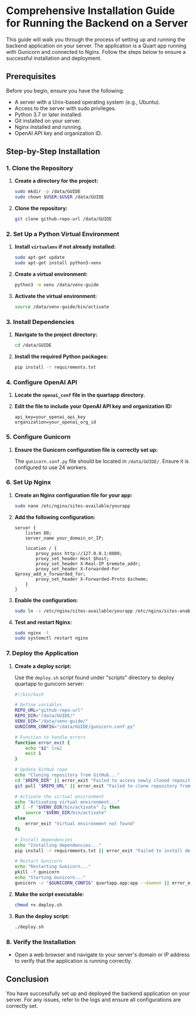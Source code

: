 # Comprehensive Installation Guide for Running the Backend on a Server

This guide will walk you through the process of setting up and running the backend application on your server. The application is a Quart app running with Gunicorn and connected to Nginx. Follow the steps below to ensure a successful installation and deployment.

## Prerequisites

Before you begin, ensure you have the following:

- A server with a Unix-based operating system (e.g., Ubuntu).
- Access to the server with sudo privileges.
- Python 3.7 or later installed.
- Git installed on your server.
- Nginx installed and running.
- OpenAI API key and organization ID.

## Step-by-Step Installation

### 1. Clone the Repository

1. **Create a directory for the project:**

   ```bash
   sudo mkdir -p /data/GUIDE
   sudo chown $USER:$USER /data/GUIDE
   ```

2. **Clone the repository:**

   ```bash
   git clone github-repo-url /data/GUIDE
   ```

### 2. Set Up a Python Virtual Environment

1. **Install `virtualenv` if not already installed:**

   ```bash
   sudo apt-get update
   sudo apt-get install python3-venv
   ```

2. **Create a virtual environment:**

   ```bash
   python3 -m venv /data/venv-guide
   ```

3. **Activate the virtual environment:**

   ```bash
   source /data/venv-guide/bin/activate
   ```

### 3. Install Dependencies

1. **Navigate to the project directory:**

   ```bash
   cd /data/GUIDE
   ```

2. **Install the required Python packages:**

   ```bash
   pip install -r requirements.txt
   ```

### 4. Configure OpenAI API

1. **Locate the `openai_conf` file in the quartapp directory.**

2. **Edit the file to include your OpenAI API key and organization ID:**

   ```plaintext
   api_key=your_openai_api_key
   organization=your_openai_org_id
   ```

### 5. Configure Gunicorn

1. **Ensure the Gunicorn configuration file is correctly set up:**

   The `gunicorn.conf.py` file should be located in `/data/GUIDE/`. Ensure it is configured to use 24 workers.

### 6. Set Up Nginx

1. **Create an Nginx configuration file for your app:**

   ```bash
   sudo nano /etc/nginx/sites-available/yourapp
   ```

2. **Add the following configuration:**

   ```nginx
   server {
       listen 80;
       server_name your_domain_or_IP;

       location / {
           proxy_pass http://127.0.0.1:8000;
           proxy_set_header Host $host;
           proxy_set_header X-Real-IP $remote_addr;
           proxy_set_header X-Forwarded-For $proxy_add_x_forwarded_for;
           proxy_set_header X-Forwarded-Proto $scheme;
       }
   }
   ```

3. **Enable the configuration:**

   ```bash
   sudo ln -s /etc/nginx/sites-available/yourapp /etc/nginx/sites-enabled
   ```

4. **Test and restart Nginx:**

   ```bash
   sudo nginx -t
   sudo systemctl restart nginx
   ```

### 7. Deploy the Application

1. **Create a deploy script:**

   Use the `deploy.sh` script found under "scripts" directory to deploy quartapp to gunicorn server:

   ```bash
   #!/bin/bash

   # Define variables
   REPO_URL="github-repo-url"
   REPO_DIR="/data/GUIDE/"
   VENV_DIR="/data/venv-guide/"
   GUNICORN_CONFIG="/data/GUIDE/gunicorn.conf.py"

   # Function to handle errors
   function error_exit {
       echo "$1" 1>&2
       exit 1
   }

   # Update GitHub repo
   echo "Cloning repository from GitHub..."
   cd "$REPO_DIR" || error_exit "Failed to access newly cloned repository"
   git pull "$REPO_URL" || error_exit "Failed to clone repository from GitHub"

   # Activate the virtual environment
   echo "Activating virtual environment..."
   if [ -f "$VENV_DIR/bin/activate" ]; then
       source "$VENV_DIR/bin/activate"
   else
       error_exit "Virtual environment not found"
   fi

   # Install dependencies
   echo "Installing dependencies..."
   pip install -r requirements.txt || error_exit "Failed to install dependencies"

   # Restart Gunicorn
   echo "Restarting Gunicorn..."
   pkill -f gunicorn
   echo "Starting Gunicorn..."
   gunicorn -c "$GUNICORN_CONFIG" quartapp.app:app --daemon || error_exit "Failed to start Gunicorn"
   ```

2. **Make the script executable:**

   ```bash
   chmod +x deploy.sh
   ```

3. **Run the deploy script:**

   ```bash
   ./deploy.sh
   ```

### 8. Verify the Installation

- Open a web browser and navigate to your server's domain or IP address to verify that the application is running correctly.

## Conclusion

You have successfully set up and deployed the backend application on your server. For any issues, refer to the logs and ensure all configurations are correctly set.
